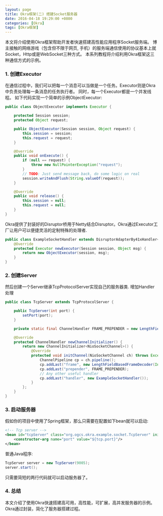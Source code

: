```yaml
---
layout: page
title: Okra框架(二) 搭建Socket服务器
date: 2016-04-18 19:29:00 +0800
categories: [Okra]
tags: [Okra框架]
---
```


本文将介绍使用Okra框架帮助开发者快速搭建高性能应用程序Socket服务端。
博主接触的网络游戏（包含但不限于网页, 手机）的服务端通信使用的协议基本上就Socket，Http或是WebSocket三种方式。
本系列教程将介绍利用Okra框架这三种通信方式的示例。

### 1. 创建Executor

在通信过程中，我们可以把每一个消息可以当做是一个任务。Executor则是Okra中负责处理每一条消息的任务执行者。
同时，每一个Executor都是一个并发线程。
如下代码实现一个简单的示例ObjectExecutor:

```java
public class ObjectExecutor implements Executor {

    protected Session session;
    protected Object request;

    public ObjectExecutor(Session session, Object request) {
        this.session = session;
        this.request = request;
    }

    @Override
    public void onExecute() {
        if (null == request) {
            throw new NullPointerException("request");
        }
        // TODO: Just send message back, do some logic on real
        session.writeAndFlush(String.valueOf(request));
    }

    @Override
    public void release() {
        this.session = null;
        this.request = null;
    }
}
```

Okra提供了封装好的Disruptor桥用于Netty结合Disruptor。Okra通过Executor工厂让用户可以便捷灵活的定制特殊的处理者.

```java
public class ExampleSocketHandler extends DisruptorAdapterBy41xHandler<Object> {
    @Override
    protected Executor newExecutor(Session session, Object msg) {
        return new ObjectExecutor(session, msg);
    }
}
```

### 2. 创建Server

然后创建一个Server继承TcpProtocolServer实现自己的服务器类. 增加Handler处理

```java
public class TcpServer extends TcpProtocolServer {

    public TcpServer(int port) {
        setPort(port);
    }

    private static final ChannelHandler FRAME_PREPENDER = new LengthFieldPrepender(4, false);

    @Override
    protected ChannelHandler newChannelInitializer() {
        return new ChannelInitializer<NioSocketChannel>() {
            @Override
            protected void initChannel(NioSocketChannel ch) throws Exception {
                ChannelPipeline cp = ch.pipeline();
                cp.addLast("frame", new LengthFieldBasedFrameDecoder(Integer.MAX_VALUE, 0, 2, 0, 2));
                cp.addLast("prepender", FRAME_PREPENDER);
                // Any other useful handler
                cp.addLast("handler", new ExampleSocketHandler());
            }
        };
    }
}
```

### 3. 启动服务器

假如你的项目中使用了Spring框架，那么只需要在配置如下bean就可以启动:

```xml
<!-- Tcp server -->
<bean id="tcpServer" class="org.ogcs.okra.example.socket.TcpServer" init-method="start" destroy-method="stop">
    <constructor-arg name="port" value="${tcp.port}"/>
</bean>
```

普通Java程序:

```java
TcpServer server = new TcpServer(9005);
server.start();
```

只需要简短的两行代码就可以启动服务器了。

### 4. 总结
本文介绍了使用Okra快速搭建高可用，高性能，可扩展，高并发服务器的示例。Okra通过封装，简化了服务器搭建过程。

